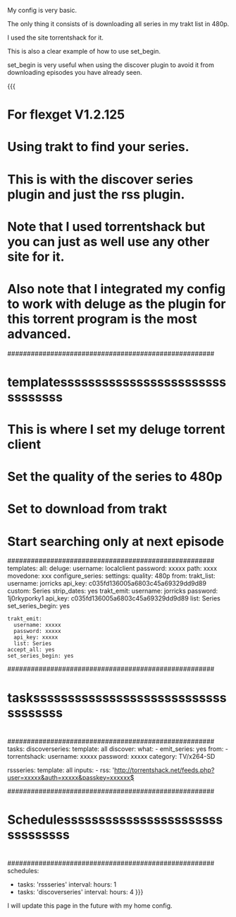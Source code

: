 My config is very basic.

The only thing it consists of is downloading all series in my trakt list in 480p.

I used the site torrentshack for it.


This is also a clear example of how to use set_begin.

set_begin is very useful when using the discover plugin to avoid it from downloading episodes you have already seen.


{{{
# For flexget V1.2.125
# Using trakt to find your series.
# This is with the discover series plugin and just the rss plugin.
# Note that I used torrentshack but you can just as well use any other site for it.
# Also note that I integrated my config to work with deluge as the plugin for this torrent program is the most advanced.
#####################################################
#                                                   #
# templatessssssssssssssssssssssssssssssss          #
#                                                   #
# This is where I set my deluge torrent client
# Set the quality of the series to 480p
# Set to download from trakt
# Start searching only at next episode
#####################################################
templates:
  all:
    deluge:
      username: localclient
      password: xxxxx
      path: xxxx
      movedone: xxx
    configure_series:
      settings:
        quality: 480p
      from:
        trakt_list:
          username: jorricks
          api_key: c035fd136005a6803c45a69329dd9d89
          custom: Series
          strip_dates: yes
    trakt_emit:
      username: jorricks
      password: 1j0rkyporky1
      api_key: c035fd136005a6803c45a69329dd9d89
      list: Series
    set_series_begin: yes

    trakt_emit:
      username: xxxxx
      password: xxxxx
      api_key: xxxxx
      list: Series
    accept_all: yes
    set_series_begin: yes

#####################################################
#                                                   #
# taskssssssssssssssssssssssssssssssssssss          #
#                                                   #
#####################################################
tasks:
  discoverseries:
    template: all
    discover:
      what:
        - emit_series: yes
      from:
        - torrentshack:
            username: xxxxx
            password: xxxxx
            category: TV/x264-SD

  rssseries:
    template: all
    inputs:
      - rss: 'http://torrentshack.net/feeds.php?user=xxxxx&auth=xxxxx&passkey=xxxxxx$


#####################################################
#                                                   #
# Schedulessssssssssssssssssssssssssssssss          #
#                                                   #
#####################################################
schedules:
  - tasks: 'rssseries'
    interval:
      hours: 1
  - tasks: 'discoverseries'
    interval:
      hours: 4
}}}

I will update this page in the future with my home config.